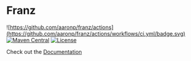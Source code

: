 # Franz 
![https://github.com/aaronp/franz/actions](https://github.com/aaronp/franz/actions/workflows/ci.yml/badge.svg)
[![Maven Central](https://maven-badges.herokuapp.com/maven-central/com.github.aaronp/franz_3/badge.svg?style=flat)](https://maven-badges.herokuapp.com/maven-central/com.github.aaronp/franz_3)
[![License](https://img.shields.io/badge/License-Apache_2.0-blue.svg)](https://opensource.org/licenses/Apache-2.0)

Check out the [Documentation](https://aaronp.github.io/franz/)
